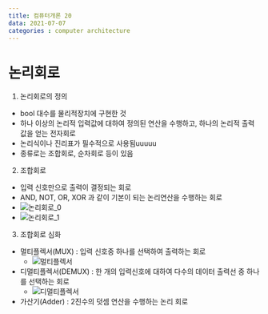 ```yaml
---
title: 컴퓨터개론 20
data: 2021-07-07
categories : computer architecture
---
```


# 논리회로

1. 논리회로의 정의
- bool 대수를 물리적장치에 구현한 것
- 하나 이상의 논리적 입력값에 대하여 정의된 연산을 수행하고, 하나의 논리적 출력값을 얻는 전자회로
- 논리식이나 진리표가 필수적으로 사용됨uuuuu
- 종류로는 조합회로, 순차회로 등이 있음

2. 조합회로
- 입력 신호만으로 출력이 결정되는 회로
- AND, NOT, OR, XOR 과 같이 기본이 되는 논리연산을 수행하는 회로
- ![논리회로_0]()
- ![논리회로_1]()

3. 조합회로 심화
- 멀티플렉서(MUX) : 입력 신호중 하나를 선택하여 출력하는 회로
    - ![멀티플렉서]()
- 디멀티플렉서(DEMUX) : 한 개의 입력신호에 대하여 다수의 데이터 출력선 중 하나를 선택하는 회로
    - ![디멀티플렉서]()
- 가산기(Adder) : 2진수의 덧셈 연산을 수행하는 논리 회로